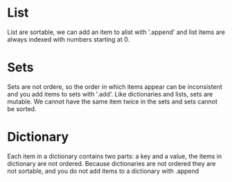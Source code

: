 # List

List are sortable, we can add an item to alist with '.append' and list items are always indexed with numbers starting at 0.

# Sets

Sets are not ordere, so the order in which items appear can be inconsistent and you add items to sets with '.add'. Like dictionaries and lists, sets are mutable.
We cannot have the same item twice in the sets and sets cannot be sorted.

# Dictionary

Each item in a dictionary contains two parts: a key and a value, the items in dictionary are not ordered. Because dictionaries are not ordered they are not sortable, and you do not add items to a dictionary with .append
